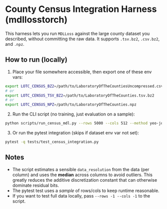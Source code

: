 
# County Census Integration Harness (mdllosstorch)

This harness lets you run `MDLLoss` against the large county dataset you described,
without committing the raw data. It supports `.tsv.bz2`, `.csv.bz2`, and `.npz`.

## How to run (locally)

1. Place your file somewhere accessible, then export one of these env vars:

```bash
export LOTC_CENSUS_BZ2=/path/to/LaboratoryOfTheCountiesUncompressed.csv.bz2
# or
export LOTC_CENSUS_TSV_BZ2=/path/to/LaboratoryOfTheCounties.tsv.bz2
# or
export LOTC_CENSUS_NPZ=/path/to/LaboratoryOfTheCounties.npz
```

2. Run the CLI script (no training, just evaluation on a sample):

```bash
python scripts/run_census_mdl.py --rows 5000 --cols 512 --method yeo-johnson
```

3. Or run the pytest integration (skips if dataset env var not set):

```bash
pytest -q tests/test_census_integration.py
```

## Notes

- The script estimates a sensible `data_resolution` from the data (per column) and uses
  the **median** across columns to avoid outliers. This greatly reduces the additive
  discretization constant that can otherwise dominate residual bits.
- The pytest test uses a *sample* of rows/cols to keep runtime reasonable.
- If you want to test full data locally, pass `--rows -1 --cols -1` to the script.
